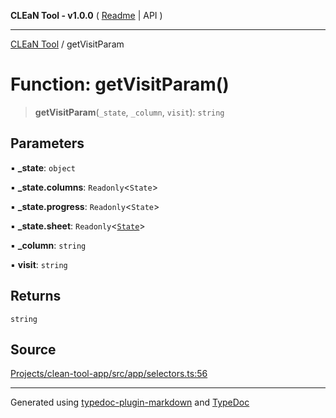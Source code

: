 **CLEaN Tool - v1.0.0** ( [Readme](../README.md) \| API )

***

[CLEaN Tool](../exports.md) / getVisitParam

# Function: getVisitParam()

> **getVisitParam**(`_state`, `_column`, `visit`): `string`

## Parameters

▪ **\_state**: `object`

▪ **\_state.columns**: `Readonly`\<`State`\>

▪ **\_state.progress**: `Readonly`\<`State`\>

▪ **\_state.sheet**: `Readonly`\<[`State`](../interfaces/State.md)\>

▪ **\_column**: `string`

▪ **visit**: `string`

## Returns

`string`

## Source

[Projects/clean-tool-app/src/app/selectors.ts:56](https://github.com/yuckyh/clean-tool-app/)

***

Generated using [typedoc-plugin-markdown](https://www.npmjs.com/package/typedoc-plugin-markdown) and [TypeDoc](https://typedoc.org/)
